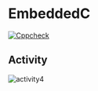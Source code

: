 # EmbeddedC
[![Cppcheck](https://github.com/saikeerthi-kusuma-sompalli/EmbeddedC/actions/workflows/CodeQuality.yml/badge.svg)](https://github.com/saikeerthi-kusuma-sompalli/EmbeddedC/actions/workflows/CodeQuality.yml)

## Activity
![activity4](https://user-images.githubusercontent.com/39005873/116920151-ecda2a00-ac6f-11eb-92fd-a8d4804d58ad.png)

